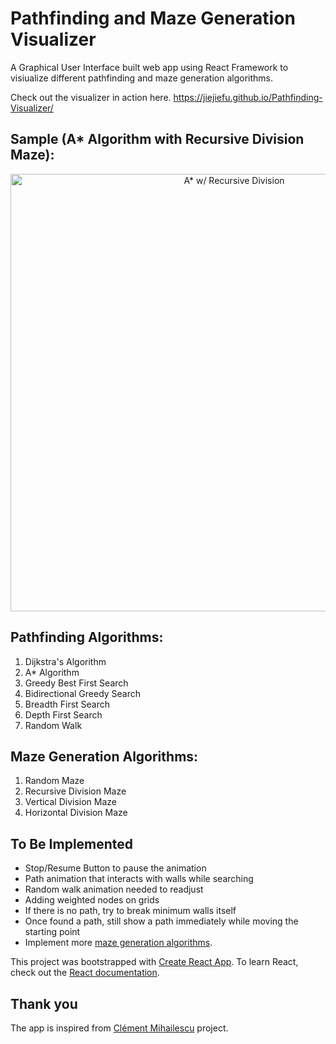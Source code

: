 # Pathfinding and Maze Generation Visualizer

A Graphical User Interface built web app using React Framework to visiualize different pathfinding and maze generation algorithms.

Check out the visualizer in action here.
https://jiejiefu.github.io/Pathfinding-Visualizer/

## Sample (A* Algorithm with Recursive Division Maze): 
<p align="center">
  <img alt="A* w/ Recursive Division" src="/src/Astar w／recursiveDivision.gif" width="700">
</p>

## Pathfinding Algorithms:
1. Dijkstra's Algorithm
2. A* Algorithm
3. Greedy Best First Search
4. Bidirectional Greedy Search
5. Breadth First Search
6. Depth First Search
7. Random Walk

## Maze Generation Algorithms:
1. Random Maze
2. Recursive Division Maze
3. Vertical Division Maze
4. Horizontal Division Maze

## To Be Implemented
- Stop/Resume Button to pause the animation
- Path animation that interacts with walls while searching
- Random walk animation needed to readjust
- Adding weighted nodes on grids
- If there is no path, try to break minimum walls itself
- Once found a path, still show a path immediately while moving the starting point
- Implement more [maze generation algorithms](https://github.com/jaalsh/java-maze-algorithms).


This project was bootstrapped with [Create React App](https://github.com/facebook/create-react-app). To learn React, check out the [React documentation](https://reactjs.org/).

## Thank you

The app is inspired from [Clément Mihailescu](https://github.com/clementmihailescu) project.
